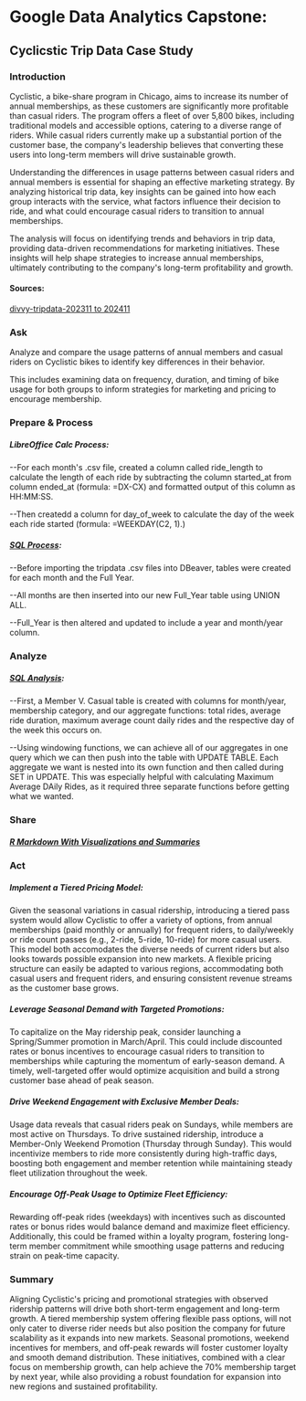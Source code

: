 # Google Data Analytics Capstone:
## Cyclicstic Trip Data Case Study

### Introduction

Cyclistic, a bike-share program in Chicago, aims to increase its number of annual memberships, as these customers are significantly more profitable than casual riders. The program offers a fleet of over 5,800 bikes, including traditional models and accessible options, catering to a diverse range of riders. While casual riders currently make up a substantial portion of the customer base, the company's leadership believes that converting these users into long-term members will drive sustainable growth.

Understanding the differences in usage patterns between casual riders and annual members is essential for shaping an effective marketing strategy. By analyzing historical trip data, key insights can be gained into how each group interacts with the service, what factors influence their decision to ride, and what could encourage casual riders to transition to annual memberships.

The analysis will focus on identifying trends and behaviors in trip data, providing data-driven recommendations for marketing initiatives. These insights will help shape strategies to increase annual memberships, ultimately contributing to the company's long-term profitability and growth.

#### Sources:

[divvy-tripdata-202311 to 202411](https://divvy-tripdata.s3.amazonaws.com/index.html)

### Ask

Analyze and compare the usage patterns of annual members and casual riders on Cyclistic bikes to identify key differences in their behavior.

This includes examining data on frequency, duration, and timing of bike usage for both groups to inform strategies for marketing and pricing to encourage membership.

### Prepare & Process

##### LibreOffice Calc Process:

--For each month's .csv file, created a column called ride_length to calculate the length of each ride by subtracting the column started_at from column ended_at (formula: =DX-CX) and formatted output of this column as HH:MM:SS.

--Then createdd a column for day_of_week to calculate the day of the week each ride started (formula: =WEEKDAY(C2, 1).)

##### [SQL Process](https://github.com/a-tetreault/Cyclistic_tripdata/blob/main/cyclistic_create_tables.sql):

--Before importing the tripdata .csv files into DBeaver, tables were created for each month and the Full Year.

--All months are then inserted into our new Full_Year table using UNION ALL.

--Full_Year is then altered and updated to include a year and month/year column.

### Analyze

##### [SQL Analysis](https://github.com/a-tetreault/Cyclistic_tripdata/blob/main/create_output_table.sql):

--First, a Member V. Casual table is created with columns for month/year, membership category, and our aggregate functions: total rides, average ride duration, maximum average count daily rides and the respective day of the week this occurs on. 

--Using windowing functions, we can achieve all of our aggregates in one query which we can then push into the table with UPDATE TABLE. Each aggregate we want is nested into its own function and then called during SET in UPDATE. This was especially helpful with calculating Maximum Average DAily Rides, as it required three separate functions before getting what we wanted.

### Share

##### [R Markdown With Visualizations and Summaries](https://github.com/a-tetreault/Cyclistic_tripdata/blob/main/Cyclistic_analysis.rmd)

### Act

##### Implement a Tiered Pricing Model:

Given the seasonal variations in casual ridership, introducing a tiered pass system would allow Cyclistic to offer a variety of options, from annual memberships (paid monthly or annually) for frequent riders, to daily/weekly or ride count passes (e.g., 2-ride, 5-ride, 10-ride) for more casual users. This model both accomodates the diverse needs of current riders but also looks towards possible expansion into new markets. A flexible pricing structure can easily be adapted to various regions, accommodating both casual users and frequent riders, and ensuring consistent revenue streams as the customer base grows.

##### Leverage Seasonal Demand with Targeted Promotions:

To capitalize on the May ridership peak, consider launching a Spring/Summer promotion in March/April. This could include discounted rates or bonus incentives to encourage casual riders to transition to memberships while capturing the momentum of early-season demand. A timely, well-targeted offer would optimize acquisition and build a strong customer base ahead of peak season.

##### Drive Weekend Engagement with Exclusive Member Deals:

Usage data reveals that casual riders peak on Sundays, while members are most active on Thursdays. To drive sustained ridership, introduce a Member-Only Weekend Promotion (Thursday through Sunday). This would incentivize members to ride more consistently during high-traffic days, boosting both engagement and member retention while maintaining steady fleet utilization throughout the week.

##### Encourage Off-Peak Usage to Optimize Fleet Efficiency:

Rewarding off-peak rides (weekdays) with incentives such as discounted rates or bonus rides would balance demand and maximize fleet efficiency. Additionally, this could be framed within a loyalty program, fostering long-term member commitment while smoothing usage patterns and reducing strain on peak-time capacity.

### Summary

Aligning Cyclistic's pricing and promotional strategies with observed ridership patterns will drive both short-term engagement and long-term growth. A tiered membership system offering flexible pass options, will not only cater to diverse rider needs but also position the company for future scalability as it expands into new markets. Seasonal promotions, weekend incentives for members, and off-peak rewards will foster customer loyalty and smooth demand distribution. These initiatives, combined with a clear focus on membership growth, can help achieve the 70% membership target by next year, while also providing a robust foundation for expansion into new regions and sustained profitability.
